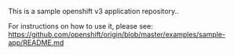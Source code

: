 This is a sample openshift v3 application repository..  

For instructions on how to use it, please see: https://github.com/openshift/origin/blob/master/examples/sample-app/README.md
